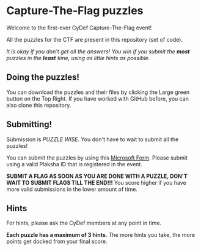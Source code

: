 # Capture-The-Flag puzzles

Welcome to the first-ever CyDef Capture-The-Flag event!

All the puzzles for the CTF are present in this repository (set of code).

*It is okay if you don't get all the answers! You win if you submit the **most** puzzles in the **least** time, using as little hints as possible.*

## Doing the puzzles!

You can download the puzzles and their files by clicking the Large green button on the Top Right. If you have worked with GitHub before, you can also clone this repository.

## Submitting!

Submission is *PUZZLE WISE*. You don't have to wait to submit all the puzzles!

You can submit the puzzles by using this [Microsoft Form](https://forms.office.com/r/PqDycfnTx0). Please submit using a valid Plaksha ID that is registered in the event.

**SUBMIT A FLAG AS SOON AS YOU ARE DONE WITH A PUZZLE, DON'T WAIT TO SUBMIT FLAGS TILL THE END!!!** You score higher if you have more valid submissions in the lower amount of time. 

## Hints

For hints, please ask the CyDef members at any point in time. 

**Each puzzle has a maximum of 3 hints**. The more hints you take, the more points get docked from your final score.
